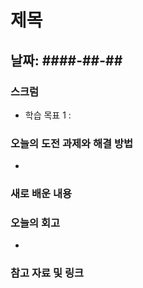 # 제목

## 날짜: ####-##-##

### 스크럼
- 학습 목표 1 :

### 오늘의 도전 과제와 해결 방법
- 

### 새로 배운 내용


### 오늘의 회고
- 

### 참고 자료 및 링크

